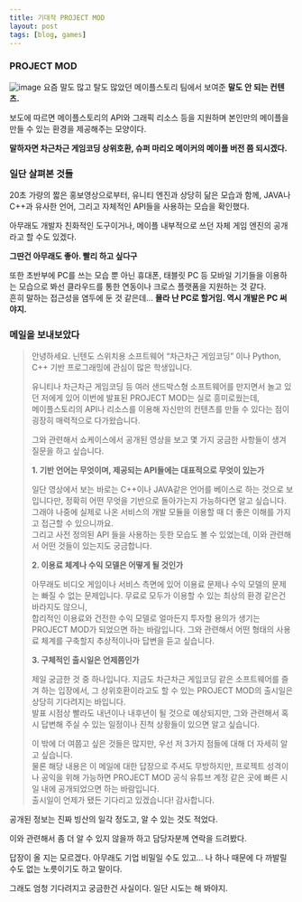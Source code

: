 ```yaml
---
title: 기대작 PROJECT MOD
layout: post
tags: [blog, games]
---
```

### PROJECT MOD
![image](https://user-images.githubusercontent.com/43718966/128590305-16404a34-909b-4887-8ba5-4507c7d677a8.png)
요즘 말도 많고 탈도 많았던 메이플스토리 팀에서 보여준 **말도 안 되는 컨텐츠.**

보도에 따르면 메이플스토리의 API와 그래픽 리소스 등을 지원하며 본인만의 메이플을 만들 수 있는 환경을 제공해주는 모양이다.

**말하자면 차근차근 게임코딩 상위호환, 슈퍼 마리오 메이커의 메이플 버전 쯤 되시겠다.**

### 일단 살펴본 것들
20초 가량의 짧은 홍보영상으로부터, 유니티 엔진과 상당히 닮은 모습과 함께, JAVA나 C++과 유사한 언어, 그리고 자체적인 API들을 사용하는 모습을 확인했다.

아무래도 개발자 친화적인 도구이거나, 메이플 내부적으로 쓰던 자체 게임 엔진의 공개라고 할 수도 있겠다. 

**그딴건 아무래도 좋아. 빨리 하고 싶다구**

또한 초반부에 PC를 쓰는 모습 뿐 아닌 휴대폰, 태블릿 PC 등 모바일 기기들을 이용하는 모습으로 봐선 클라우드를 통한 연동이나 크로스 플랫폼을 지원하는 것 같다.  
흔히 말하는 접근성을 염두에 둔 것 같은데... **몰라 난 PC로 할거임. 역시 개발은 PC 써야지.**

### 메일을 보내보았다

> 안녕하세요. 닌텐도 스위치용 소프트웨어 “차근차근 게임코딩” 이나 Python, C++ 기반 프로그래밍에 관심이 많은 학생입니다.
>
> 유니티나 차근차근 게임코딩 등 여러 샌드박스형 소프트웨어를 만지면서 놀고 있던 저에게 있어  이번에 발표된 PROJECT MOD는 실로 흥미로웠는데,  
> 메이플스토리의 API나 리소스를 이용해 자신만의 컨텐츠를 만들 수 있다는 점이 굉장히 매력적으로 다가왔습니다.
>
> 그와 관련해서 쇼케이스에서 공개된 영상을 보고 몇 가지 궁금한 사항들이 생겨 질문을 하고 싶습니다.
> 
> **1. 기반 언어는 무엇이며, 제공되는 API들에는 대표적으로 무엇이 있는가**
> 
> 일단 영상에서 보는 바로는 C++이나 JAVA같은 언어를 베이스로 하는 것으로 보입니다만, 정확히 어떤 무엇을 기반으로 돌아가는지 가능하다면 알고 싶습니다.  
> 그래야 나중에 실제로 나온 서비스의 개발 모듈을 이용할 때 더 좋은 이해를 가지고 접근할 수 있으니까요.  
> 그리고 사전 정의된 API 들을 사용하는 듯한 모습도 볼 수 있었는데, 이와 관련해서 어떤 것들이 있는지도 궁금합니다.
>
> **2. 이용료 체계나 수익 모델은 어떻게 될 것인가**
> 
> 아무래도 비디오 게임이나 서비스 측면에 있어 이용료 문제나 수익 모델의 문제는 빠질 수 없는 문제입니다. 무료로 모두가 이용할 수 있는 최상의 환경 같은건 바라지도 않으니,  
> 합리적인 이용료와 건전한 수익 모델로 얼마든지 투자할 용의가 생기는 PROJECT MOD가 되었으면 하는 바람입니다. 그와 관련해서 어떤 형태의 사용료 체계를 구축할지 추상적이나마 답변을 듣고 싶습니다.
>
> **3. 구체적인 출시일은 언제쯤인가**
> 
> 제일 궁금한 것 중 하나입니다. 지금도 차근차근 게임코딩 같은 소프트웨어를 즐겨 하는 입장에서,  그 상위호환이라고도 할 수 있는 PROJECT MOD의 출시일은 상당히 기다려지는 바입니다.  
> 발표 시점상 빨라도 내년이나 내후년이 될 것으로 예상되지만, 그와 관련해서 혹시 답변해 주실 수 있는 일정이나 진척 상황들이 있으면 알고 싶습니다.
>
> 이 밖에 더 여쭙고 싶은 것들은 많지만, 우선 저 3가지 점들에 대해 더 자세히 알고 싶습니다.  
> 물론 해당 내용은 이 메일에 대한 답장으로 주셔도 무방하지만, 프로젝트 성격이나 공익을 위해 가능하면 PROJECT MOD 공식 유튜브 계정 같은 곳에 빠른 시일 내에 공개되었으면 하는 바람입니다.  
> 출시일이 언제가 됐든 기다리고 있겠습니다! 감사합니다.
> 
공개된 정보는 진짜 빙산의 일각 정도고, 알 수 있는 것도 적었다.

이와 관련해서 좀 더 알 수 있지 않을까 하고 담당자분께 연락을 드려봤다.

답장이 올 지는 모르겠다. 아무래도 기업 비밀일 수도 있고... 나 하나 때문에 다 까발릴 수도 없는 노릇이기도 하고 말이다.

그래도 엄청 기다려지고 궁금한건 사실이다. 일단 시도는 해 봐야지.
